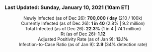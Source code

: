 ### Last Updated: Sunday, January 10, 2021 (10am ET)
<p align="center">
Newly Infected (as of Dec 26): <b>700,000 / day</b> 
(210 / 100k)<br>
Currently Infected (as of Dec 26): <b>1 in 40</b>
(2.8% | 9.2 million)<br>
Total Infected (as of Dec 26): <b>22.3%</b>
(1 in 4 | 74.1 million)<br>
Rt (as of Dec 26): <b>1.12</b><br>
Adjusted Positivity Rate (as of Jan 9): <b>13.1%</b><br>
Infection-to-Case Ratio (as of Jan 9): <b>2.9</b> (34% detection rate)</p>